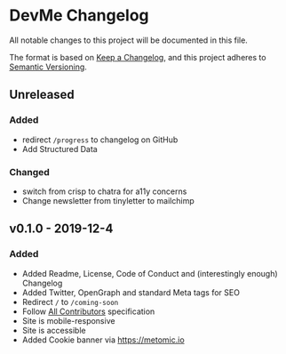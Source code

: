 # DevMe Changelog
All notable changes to this project will be documented in this file.

The format is based on [Keep a Changelog](https://keepachangelog.com/en/1.0.0/), and this project adheres to [Semantic Versioning](https://semver.org/spec/v2.0.0.html).

<!--
## [x.y.z] - yyyy-mm-dd
### Added
new features
### Changed
changes in existing functionality
### Deprecated
soon-to-be removed features
### Removed
now removed features
### Fixed
bug fixes
### Security
vulnerabilities
-->

## Unreleased
### Added
- redirect `/progress` to changelog on GitHub
- Add Structured Data
### Changed
- switch from crisp to chatra for a11y concerns
- Change newsletter from tinyletter to mailchimp

## v0.1.0 - 2019-12-4
### Added
- Added Readme, License, Code of Conduct and (interestingly enough) Changelog
- Added Twitter, OpenGraph and standard Meta tags for SEO
- Redirect `/` to `/coming-soon`
- Follow [All Contributors](https://allcontributors.org/) specification
- Site is mobile-responsive
- Site is accessible
- Added Cookie banner via <https://metomic.io>
